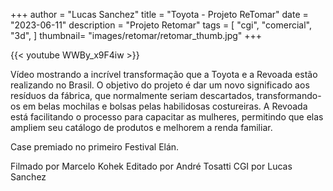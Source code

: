 +++
author = "Lucas Sanchez"
title = "Toyota - Projeto ReTomar"
date = "2023-06-11"
description = "Projeto Retomar"
tags = [
    "cgi",
    "comercial",
    "3d",
]
thumbnail= "images/retomar/retomar_thumb.jpg"
+++

{{< youtube WWBy_x9F4iw >}}

Vídeo mostrando a incrível transformação que a Toyota e a Revoada estão realizando no Brasil. O objetivo do projeto é dar um novo significado aos resíduos da fábrica, que normalmente seriam descartados, transformando-os em belas mochilas e bolsas pelas habilidosas costureiras. A Revoada está facilitando o processo para capacitar as mulheres, permitindo que elas ampliem seu catálogo de produtos e melhorem a renda familiar.

Case premiado no primeiro Festival Elán.

Filmado por Marcelo Kohek
Editado por André Tosatti
CGI por Lucas Sanchez
